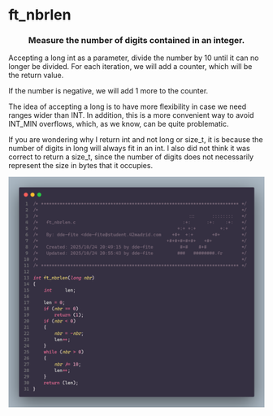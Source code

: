# ft_nbrlen

<h3 align="center">Measure the number of digits contained in an integer.</h3>

Accepting a long int as a parameter, divide the number by 10 until it can no longer be divided. For each iteration, we will add a counter, which will be the return value.

If the number is negative, we will add 1 more to the counter.

The idea of accepting a long is to have more flexibility in case we need ranges wider than INT. In addition, this is a more convenient way to avoid INT_MIN overflows, which, as we know, can be quite problematic.

If you are wondering why I return int and not long or size_t, it is because the number of digits in long will always fit in an int. I also did not think it was correct to return a size_t, since the number of digits does not necessarily represent the size in bytes that it occupies.

<p align="center">
	<img width="800" src="../../media/codes/ft_nbrlen.png">
</p>